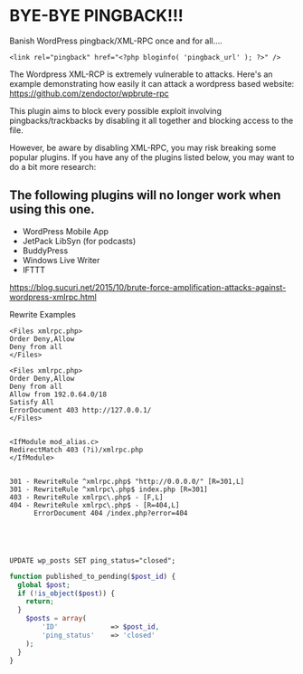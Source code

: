 # BYE-BYE PINGBACK!!!

Banish WordPress pingback/XML-RPC once and for all....

    <link rel="pingback" href="<?php bloginfo( 'pingback_url' ); ?>" />


The Wordpress XML-RCP is extremely vulnerable  to attacks. Here's an example demonstrating how easily it can attack a wordpress based website:
https://github.com/zendoctor/wpbrute-rpc

This plugin aims to block every possible exploit involving pingbacks/trackbacks by disabling it all together and blocking access to the file.

However, be aware by disabling XML-RPC, you may risk breaking some popular plugins. If you have any of the plugins listed below, you may want to do a bit more research:

## The following plugins will no longer work when using this one.

 - WordPress Mobile App 
 - JetPack LibSyn (for podcasts) 
 - BuddyPress 
 - Windows Live Writer 
 - IFTTT

https://blog.sucuri.net/2015/10/brute-force-amplification-attacks-against-wordpress-xmlrpc.html



Rewrite Examples

    <Files xmlrpc.php>
    Order Deny,Allow
    Deny from all
    </Files>
    
    <Files xmlrpc.php>
    Order Deny,Allow
    Deny from all
    Allow from 192.0.64.0/18
    Satisfy All
    ErrorDocument 403 http://127.0.0.1/
    </Files>
    
    
    <IfModule mod_alias.c>
    RedirectMatch 403 (?i)/xmlrpc.php
    </IfModule>


    301 - RewriteRule ^xmlrpc.php$ "http://0.0.0.0/" [R=301,L]
    301 - RewriteRule ^xmlrpc\.php$ index.php [R=301]
    403 - RewriteRule xmlrpc\.php$ - [F,L]
    404 - RewriteRule xmlrpc\.php$ - [R=404,L] 
          ErrorDocument 404 /index.php?error=404





    UPDATE wp_posts SET ping_status="closed";


```php
function published_to_pending($post_id) {
  global $post;
  if (!is_object($post)) {
    return;
  }
    $posts = array(
        'ID'             => $post_id,
        'ping_status'    => 'closed'
    );
  }
}
```
